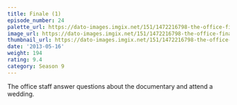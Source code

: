 ```yaml
---
title: Finale (1)
episode_number: 24
palette_url: https://dato-images.imgix.net/151/1472216798-the-office-finale.png?ixlib=rb-1.1.0&ch=DPR%2CWidth&auto=enhance&palette=json
image_url: https://dato-images.imgix.net/151/1472216798-the-office-finale.png?ixlib=rb-1.1.0&ch=DPR%2CWidth&auto=compress%2Cformat&w=500
thumbnail_url: https://dato-images.imgix.net/151/1472216798-the-office-finale.png?ixlib=rb-1.1.0&ch=DPR%2CWidth&auto=enhance&w=500&h=280&fit=crop&fm=jpg
date: '2013-05-16'
weight: 194
rating: 9.4
category: Season 9
---
```


The office staff answer questions about the documentary and attend a wedding.